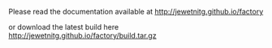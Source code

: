 Please read the documentation available at http://jewetnitg.github.io/factory

or download the latest build here http://jewetnitg.github.io/factory/build.tar.gz